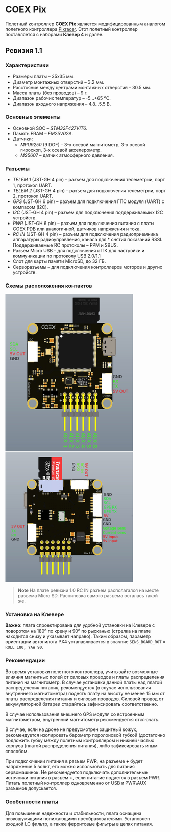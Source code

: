 # COEX Pix

Полетный контроллер **COEX Pix** является модифицированным аналогом полетного контроллера [Pixracer](https://docs.px4.io/v1.9.0/en/flight_controller/pixracer.html). Этот полетный контроллер поставляется с наборами **Клевер 4** и далее.

## Ревизия 1.1

### Характеристики

* Размеры платы – 35x35 мм.
* Диаметр монтажных отверстий – 3.2 мм.
* Расстояние между центрами монтажных отверстий – 30.5 мм.
* Масса платы (без проводов) – 9 г.
* Диапазон рабочих температур – -5...+65 ºC.
* Диапазон входного напряжения – 4.8...5.5 В.

### Основные элементы

* Основной SOC – *STM32F427VIT6*.
* Память FRAM – *FM25V02A*.
* Датчики:
  * *MPU9250* (9 DOF) – 3-х осевой магнитометр, 3-х осевой гироскоп, 3-х осевой акселерометр.
  * *MS5607* – датчик атмосферного давления.

### Разъемы

* *TELEM 1* (JST-GH 4 pin) – разъем для подключения телеметрии, порт 1, протокол UART.
* *TELEM 2* (JST-GH 4 pin) – разъем для подключения телеметрии, порт 2, протокол UART.
* *GPS* (JST-GH 6 pin) – разъем для подключения ГПС модуля (UART) с компасом (I2C).
* *I2C* (JST-GH 4 pin) – разъем для подключения поддерживаемых I2C устройств.
* *PWR* (JST-GH 6 pin) – разъем для подключения питания с платы COEX PDB или аналогичной, датчиков напряжения и тока.
* *RC IN* (JST-GH 4 pin) – разъем для подключения радиоприемника аппаратуры радиоуправления, канала для * снятия показаний RSSI. Поддерживаемые RC протоколы – PPM и SBUS.
* Разьем Micro USB – для подключения к ПК для настройки и коммуникации по протоколу USB 2.0/1.1
* Слот для карты памяти MicroSD, до 32 ГБ.
* Серворазъемы – для подключения контроллеров моторов и других устройств.

### Схемы расположения контактов

<img src="../assets/coexpix-top.jpg" width=400 class=zoom>

<img src="../assets/coexpix-bottom.jpg" width=400 class=zoom>

> **Note** На плате ревизии 1.0 RC IN разъем располагался на месте разъема Micro SD. Распиновка самого разъема осталась такой же.

### Установка на Клевере

**Важно**: плата спроектирована для удобной установки на Клевере с поворотом на 180º по крену и 90º по рысканью (стрелка на плате находится снизу и указывает направо). Таким образом, параметр ориентации автопилота PX4 устанавливается в значние `SENS_BOARD_ROT` = `ROLL 180, YAW 90`.

### Рекомендации

Во время установки полетного контроллера, учитывайте возможные влияния магнитных полей от силовых проводов и платы распределения питания на магнитометр. В случае установки данной платы над платой распределения питания, рекомендуется (в случае использования внутреннего магнитометра) поднять плату на высоту не менее 15 мм от платы распределения питания и силовых проводов. Силовой провод от аккумуляторной батареи старайтесь зафиксировать соответственно.

В случае использования внешнего GPS модуля со встроенным магнитометром, внутренний магнитометр рекомендуется отключать.

В случае, если на дроне не предусмотрен защитный кожух, рекомендуется изолировать барометр поролоновой губкой (достаточно подложить губку между полетным контроллером и нижней частью корпуса (платой распределения питания), либо зафиксировать иным способом.

При подключении питания в разъем PWR, на разъеме **+** будет напряжение 5 вольт, его можно использовать для питания сервомашинок. Не рекомендуется подключать дополнительные источники питания в разъем **+**, если питание подается в разъем PWR. Питать полетный контроллер одновременно от USB и PWR\AUX разъемов допускается.

### Особенности платы

Для повышения надежности и стабильности, плата оснащена низкошумящими понижающими преобразователями. Установлен входной LC фильтр, а также ферритовые фильтры в цепях питания.
